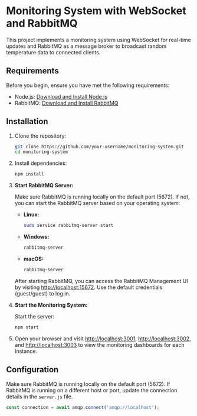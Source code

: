 # Monitoring System with WebSocket and RabbitMQ

This project implements a monitoring system using WebSocket for real-time updates and RabbitMQ as a message broker to broadcast random temperature data to connected clients.

## Requirements

Before you begin, ensure you have met the following requirements:

- Node.js: [Download and Install Node.js](https://nodejs.org/)
- RabbitMQ: [Download and Install RabbitMQ](https://www.rabbitmq.com/download.html)

## Installation

1. Clone the repository:

    ```bash
    git clone https://github.com/your-username/monitoring-system.git
    cd monitoring-system
    ```

2. Install dependencies:

    ```bash
    npm install
    ```

3. **Start RabbitMQ Server:**

    Make sure RabbitMQ is running locally on the default port (5672). If not, you can start the RabbitMQ server based on your operating system:

    - **Linux:**
      ```bash
      sudo service rabbitmq-server start
      ```

    - **Windows:**
      ```powershell
      rabbitmq-server
      ```

    - **macOS:**
      ```bash
      rabbitmq-server
      ```

    After starting RabbitMQ, you can access the RabbitMQ Management UI by visiting [http://localhost:15672](http://localhost:15672). Use the default credentials (guest/guest) to log in.

4. **Start the Monitoring System:**

    Start the server:

    ```bash
    npm start
    ```

5. Open your browser and visit [http://localhost:3001](http://localhost:3001), [http://localhost:3002](http://localhost:3002), and [http://localhost:3003](http://localhost:3003) to view the monitoring dashboards for each instance.

## Configuration

Make sure RabbitMQ is running locally on the default port (5672). If RabbitMQ is running on a different host or port, update the connection details in the `server.js` file.

```javascript
const connection = await amqp.connect('amqp://localhost');